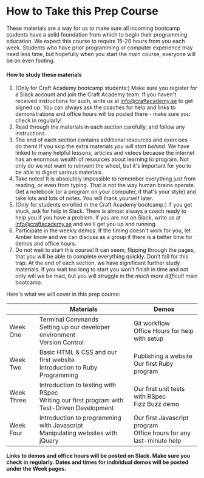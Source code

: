 # How to Take this Prep Course

 These materials are a way for us to make sure all incoming bootcamp students have a solid foundation from which to begin their programming education. We expect this course to require 15-20 hours from you each week. Students who have prior programming or computer experience may need less time, but hopefully when you start the main course, everyone will be on even footing.
 
#### How to study these materials
  1. (Only for Craft Academy bootcamp students:) Make sure you register for a Slack account and join the Craft Academy team. If you haven't received instructions for such, write us at info@craftacademy.se to get signed up. You can always ask the coaches for help and links to demonstrations and office hours will be posted there - make sure you check in regularly!
  2. Read through the materials in each section carefully, and follow any instructions.
  2. The end of each section contains additional resources and exercises - do them! If you skip the extra materials _you will start behind_. We have linked to many helpful lessons, articles and videos because the internet has an enormous wealth of resources about learning to program. Not only do we not want to reinvent the wheel, but it's important for you to be able to digest various materials. 
  3. Take notes! It is absolutely impossible to remember everything just from reading, or even from typing. That is not the way human brains operate. Get a notebook (or a program on your computer, if that's your style) and take lots and lots of notes. You will thank yourself later.
  3. (Only for students enrolled in the Craft Academy bootcamp:) If you get stuck, ask for help in Slack. There is almost always a coach ready to help you if you have a problem. If you are not on Slack, write us at info@craftacademy.se and we'll get you up and running.
  4. Participate in the weekly demos. If the timing doesn't work for you, let Amber know and we can discuss as a group if there is a better time for demos and office hours.
  5. Do not wait to start this course! It can seem, flipping through the pages, that you will be able to complete everything quickly. Don't fall for this trap. At the end of each section, we have significant further study materials. If you wait too long to start you won't finish in time and not only will we be mad, but you will struggle in the _much more difficult_ main bootcamp.

 
 Here's what we will cover in this prep course:
 
 |  | Materials | Demos |
| -- | -- | -- |
| Week One | Terminal Commands<br>Setting up our developer environment<br>Version Control | Git workflow<br>Office Hours for help with setup |
| Week Two | Basic HTML & CSS and our first website<br>Introduction to Ruby Programming | Publishing a website<br>Our first Ruby program |
| Week Three | Introduction to testing with RSpec<br>Writing our first program with Test-Driven Development | Our first unit tests with RSpec<br>Fizz Buzz demo |
| Week Four | Introduction to programming with Javascript<br>Manipulating websites with jQuery | Our first Javascript program<br>Office hours for any last-minute help |

**Links to demos and office hours will be posted on Slack. Make sure you check in regularly. Dates and times for individual demos will be posted under the Week pages.**